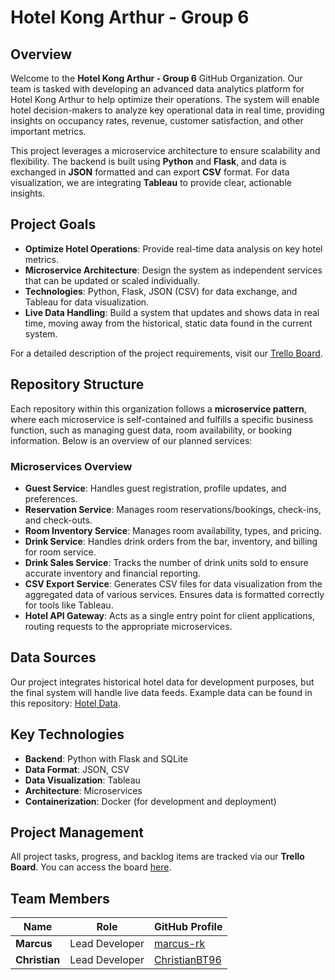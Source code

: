 # Hotel Kong Arthur - Group 6

## Overview

Welcome to the **Hotel Kong Arthur - Group 6** GitHub Organization. Our team is tasked with developing an advanced data analytics platform for Hotel Kong Arthur to help optimize their operations. The system will enable hotel decision-makers to analyze key operational data in real time, providing insights on occupancy rates, revenue, customer satisfaction, and other important metrics.

This project leverages a microservice architecture to ensure scalability and flexibility. The backend is built using **Python** and **Flask**, and data is exchanged in **JSON** formatted and can export **CSV** format. For data visualization, we are integrating **Tableau** to provide clear, actionable insights.

## Project Goals

- **Optimize Hotel Operations**: Provide real-time data analysis on key hotel metrics.
- **Microservice Architecture**: Design the system as independent services that can be updated or scaled individually.
- **Technologies**: Python, Flask, JSON (CSV) for data exchange, and Tableau for data visualization.
- **Live Data Handling**: Build a system that updates and shows data in real time, moving away from the historical, static data found in the current system.

For a detailed description of the project requirements, visit our [Trello Board](https://trello.com/invite/b/6718aabe0e15a2c0ca0d5252/ATTIb2bb54308eb271203b88bb8a689a499b378BCD22/hotel-kong-arthur-group-6).

## Repository Structure

Each repository within this organization follows a **microservice pattern**, where each microservice is self-contained and fulfills a specific business function, such as managing guest data, room availability, or booking information. Below is an overview of our planned services:

### Microservices Overview

- **Guest Service**: Handles guest registration, profile updates, and preferences.
- **Reservation Service**: Manages room reservations/bookings, check-ins, and check-outs.
- **Room Inventory Service**: Manages room availability, types, and pricing.
- **Drink Service**: Handles drink orders from the bar, inventory, and billing for room service.
- **Drink Sales Service**: Tracks the number of drink units sold to ensure accurate inventory and financial reporting.
- **CSV Export Service**: Generates CSV files for data visualization from the aggregated data of various services. Ensures data is formatted correctly for tools like Tableau.
- **Hotel API Gateway**: Acts as a single entry point for client applications, routing requests to the appropriate microservices.

## Data Sources

Our project integrates historical hotel data for development purposes, but the final system will handle live data feeds. Example data can be found in this repository: [Hotel Data](https://github.com/ITAKEA/hoteldata).

## Key Technologies

- **Backend**: Python with Flask and SQLite
- **Data Format**: JSON, CSV
- **Data Visualization**: Tableau
- **Architecture**: Microservices
- **Containerization**: Docker (for development and deployment)

## Project Management

All project tasks, progress, and backlog items are tracked via our **Trello Board**. You can access the board [here](https://trello.com/invite/b/6718aabe0e15a2c0ca0d5252/ATTIb2bb54308eb271203b88bb8a689a499b378BCD22/hotel-kong-arthur-group-6).

## Team Members

| Name              | Role               | GitHub Profile                               |
|-------------------|--------------------|----------------------------------------------|
| **Marcus**        | Lead Developer      | [marcus-rk](https://github.com/marcus-rk)    |
| **Christian**     | Lead Developer      | [ChristianBT96](https://github.com/ChristianBT96) |
